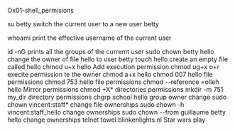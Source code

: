 Ox01-shell_permisions

su  betty 	switch the current user to a new user betty

whoami 		print the effective username of the current user

id -nG		prints all the groups of the curremt user
sudo chown betty hello 	change the owner of file hello to user betty
touch hello 	create an empty file called hello
chmod u+x hello 	Add execution permission
chmod ug+x o+r execite permission te  the owner
chmod a+x hello
chmod 007 hello 	 file permissions
chmod 753 hello 	file permissions
chmod --reference =olleh hello 	Mirror permissions
chmod +X* 	directories permissions
mkdir -m 751 my_dir directory permissions
chgrp school hello group owner change
sudo chown vincent:staff* 	change file ownerships
sudo chown -h vincent:staff_hello 		change ownerships
sudo chown --from guillaume betty hello 	change ownerships
telnet towel.blinkenlights.nl 	 Star wars play
